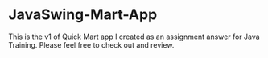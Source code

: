 # JavaSwing-Mart-App
This is the v1 of Quick Mart app I created as an assignment answer for Java Training. Please feel free to check out and review.
